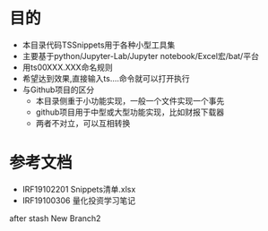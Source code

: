# 目的

- 本目录代码TSSnippets用于各种小型工具集
- 主要基于python/Jupyter-Lab/Jupyter notebook/Excel宏/bat/平台
- 用ts00XXX.XXX命名规则
- 希望达到效果,直接输入ts....命令就可以打开执行
- 与Github项目的区分
  - 本目录侧重于小功能实现，一般一个文件实现一个事先
  - github项目用于中型或大型功能实现，比如财报下载器
  - 两者不对立，可以互相转换

# 参考文档

- IRF19102201 Snippets清单.xlsx
- IRF19100306 量化投资学习笔记

after stash
New Branch2
